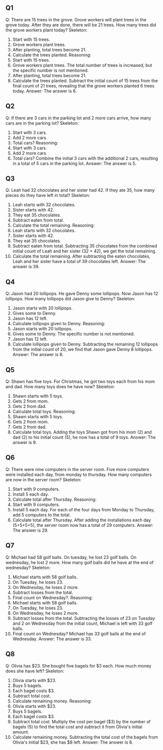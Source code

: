 ## Q1
Q: There are 15 trees in the grove. Grove workers will plant trees in the grove today. After they are done, there will be 21 trees. How many trees did the grove workers plant today?
Skeleton:
1. Start with 15 trees.
2. Grove workers plant trees.
3. After planting, total trees become 21.
4. Calculate the trees planted.
Reasoning:
1. Start with 15 trees.
2. Grove workers plant trees. The total number of trees is increased, but the specific number is not mentioned.
3. After planting, total trees become 21.
4. Calculate the trees planted. Subtract the initial count of 15 trees from the final count of 21 trees, revealing that the grove workers planted 6 trees today. 
Answer:
The answer is 6.

## Q2
Q: If there are 3 cars in the parking lot and 2 more cars arrive, how many cars are in the parking lot?
Skeleton:
1. Start with 3 cars.
2. Add 2 more cars.
3. Total cars?
Reasoning:
1. Start with 3 cars.
2. Add 2 more cars.
3. Total cars? Combine the initial 3 cars with the additional 2 cars, resulting in a total of 5 cars in the parking lot. 
Answer:
The answer is 5.

## Q3
Q: Leah had 32 chocolates and her sister had 42. If they ate 35, how many pieces do they have left in total?
Skeleton:
1. Leah starts with 32 chocolates.
2. Sister starts with 42.
3. They eat 35 chocolates.
4. Subtract eaten from total.
5. Calculate the total remaining.
Reasoning:
1. Leah starts with 32 chocolates.
2. Sister starts with 42.
3. They eat 35 chocolates.
4. Subtract eaten from total. Subtracting 35 chocolates from the combined initial count of Leah and her sister (32 + 42), we get the total remaining.
5. Calculate the total remaining. After subtracting the eaten chocolates, Leah and her sister have a total of 39 chocolates left.
Answer:
The answer is 39.

## Q4
Q: Jason had 20 lollipops. He gave Denny some lollipops. Now Jason has 12 lollipops. How many lollipops did Jason give to Denny?
Skeleton:
1. Jason starts with 20 lollipops.
2. Gives some to Denny.
3. Jason has 12 left.
4. Calculate lollipops given to Denny.
Reasoning:
1. Jason starts with 20 lollipops.
2. Gives some to Denny. The specific number is not mentioned.
3. Jason has 12 left.
4. Calculate lollipops given to Denny. Subtracting the remaining 12 lollipops from the initial count of 20, we find that Jason gave Denny 8 lollipops. 
Answer:
The answer is 8.

## Q5
Q: Shawn has five toys. For Christmas, he got two toys each from his mom and dad. How many toys does he have now?
Skeleton:
1. Shawn starts with 5 toys.
2. Gets 2 from mom.
3. Gets 2 from dad.
4. Calculate total toys.
Reasoning:
1. Shawn starts with 5 toys.
2. Gets 2 from mom.
3. Gets 2 from dad.
4. Calculate total toys. Adding the toys Shawn got from his mom (2) and dad (2) to his initial count (5), he now has a total of 9 toys. 
Answer:
The answer is 9.

## Q6
Q: There were nine computers in the server room. Five more computers were installed each day, from monday to thursday. How many computers are now in the server room?
Skeleton:
1. Start with 9 computers.
2. Install 5 each day.
3. Calculate total after Thursday.
Reasoning:
1. Start with 9 computers.
2. Install 5 each day. For each of the four days from Monday to Thursday, add 5 computers to the total.
3. Calculate total after Thursday. After adding the installations each day (5+5+5+5), the server room now has a total of 29 computers. 
Answer:
The answer is 29.


## Q7
Q: Michael had 58 golf balls. On tuesday, he lost 23 golf balls. On wednesday, he lost 2 more. How many golf balls did he have at the end of wednesday?
Skeleton:
1. Michael starts with 58 golf balls.
2. On Tuesday, he loses 23.
3. On Wednesday, he loses 2 more.
4. Subtract losses from the total.
5. Final count on Wednesday?.
Reasoning:
1. Michael starts with 58 golf balls.
2. On Tuesday, he loses 23.
3. On Wednesday, he loses 2 more.
4. Subtract losses from the total. Subtracting the losses of 23 on Tuesday and 2 on Wednesday from the initial count, Michael is left with 33 golf balls.
5. Final count on Wednesday? Michael has 33 golf balls at the end of Wednesday. 
Answer:
The answer is 33.


## Q8
Q: Olivia has $23. She bought five bagels for $3 each. How much money does she have left?
Skeleton:
1. Olivia starts with $23.
2. Buys 5 bagels.
3. Each bagel costs $3.
4. Subtract total cost.
5. Calculate remaining money.
Reasoning:
1. Olivia starts with $23.
2. Buys 5 bagels.
3. Each bagel costs $3.
4. Subtract total cost. Multiply the cost per bagel ($3) by the number of bagels (5) to find the total cost and subtract it from Olivia's initial amount.
5. Calculate remaining money. Subtracting the total cost of the bagels from Olivia's initial $23, she has $8 left. 
Answer:
The answer is 8.


